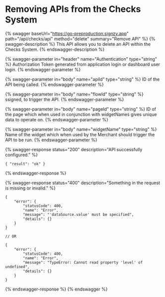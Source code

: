 # Removing APIs from the Checks System

{% swagger baseUrl="https://go-preproduction.signzy.app" path="/api/checks/api" method="delete" summary="Remove API" %}
{% swagger-description %}
This API allows you to delete an API within the Checks System.
{% endswagger-description %}

{% swagger-parameter in="header" name="Authentication" type="string" %}
Authorization Token generated from application login or dashboard user login.
{% endswagger-parameter %}

{% swagger-parameter in="body" name="apiId" type="string" %}
ID of the API being called.
{% endswagger-parameter %}

{% swagger-parameter in="body" name="flowId" type="string" %}
ssigned, to trigger the API.
{% endswagger-parameter %}

{% swagger-parameter in="body" name="pageId" type="string" %}
ID of the page which when used in conjunction with widgetNames gives unique data to operate on.
{% endswagger-parameter %}

{% swagger-parameter in="body" name="widgetName" type="string" %}
Name of the widget which when used by the Merchant should trigger the API to be run.
{% endswagger-parameter %}

{% swagger-response status="200" description="API successfully configured." %}
```
{ "result": "ok" }
```
{% endswagger-response %}

{% swagger-response status="400" description="Something in the request is missing or invalid." %}
```
{
    "error": {
        "statusCode": 400,
        "name": "Error",
        "message": "'dataSource.value' must be specified",
        "details": {}
    }
}

// OR

{
    "error": {
        "statusCode": 400,
        "name": "Error",
        "message": "TypeError: Cannot read property 'level' of undefined",
        "details": {}
    }
}
```
{% endswagger-response %}
{% endswagger %}

